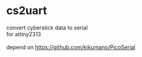 # cs2uart
convert cyberstick data to serial<br />
for attiny2313<br />
<br />
depend on https://github.com/kikumano/PicoSerial<br />
